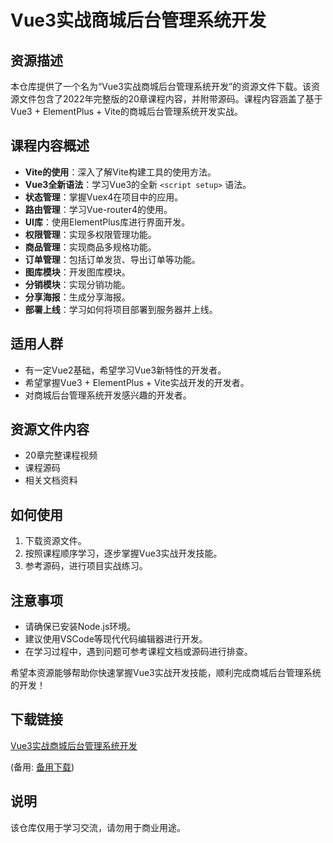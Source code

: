 # Vue3实战商城后台管理系统开发

## 资源描述

本仓库提供了一个名为“Vue3实战商城后台管理系统开发”的资源文件下载。该资源文件包含了2022年完整版的20章课程内容，并附带源码。课程内容涵盖了基于Vue3 + ElementPlus + Vite的商城后台管理系统开发实战。

## 课程内容概述

- **Vite的使用**：深入了解Vite构建工具的使用方法。
- **Vue3全新语法**：学习Vue3的全新 `<script setup>` 语法。
- **状态管理**：掌握Vuex4在项目中的应用。
- **路由管理**：学习Vue-router4的使用。
- **UI库**：使用ElementPlus库进行界面开发。
- **权限管理**：实现多权限管理功能。
- **商品管理**：实现商品多规格功能。
- **订单管理**：包括订单发货、导出订单等功能。
- **图库模块**：开发图库模块。
- **分销模块**：实现分销功能。
- **分享海报**：生成分享海报。
- **部署上线**：学习如何将项目部署到服务器并上线。

## 适用人群

- 有一定Vue2基础，希望学习Vue3新特性的开发者。
- 希望掌握Vue3 + ElementPlus + Vite实战开发的开发者。
- 对商城后台管理系统开发感兴趣的开发者。

## 资源文件内容

- 20章完整课程视频
- 课程源码
- 相关文档资料

## 如何使用

1. 下载资源文件。
2. 按照课程顺序学习，逐步掌握Vue3实战开发技能。
3. 参考源码，进行项目实战练习。

## 注意事项

- 请确保已安装Node.js环境。
- 建议使用VSCode等现代代码编辑器进行开发。
- 在学习过程中，遇到问题可参考课程文档或源码进行排查。

希望本资源能够帮助你快速掌握Vue3实战开发技能，顺利完成商城后台管理系统的开发！

## 下载链接
[Vue3实战商城后台管理系统开发](https://pan.quark.cn/s/2520fc373ca5) 

(备用: [备用下载](https://pan.baidu.com/s/10JukH7_o0-ueHnDC4CHL4A?pwd=1234))

## 说明

该仓库仅用于学习交流，请勿用于商业用途。
